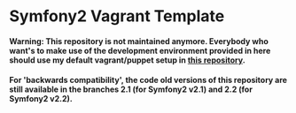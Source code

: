 # Symfony2 Vagrant Template

#### Warning: This repository is not maintained anymore. Everybody who want's to make use of the development environment provided in here should use my default vagrant/puppet setup in [this repository](https://github.com/seiffert/default-vagrant).

#### For 'backwards compatibility', the code old versions of this repository are still available in the branches 2.1 (for Symfony2 v2.1) and 2.2 (for Symfony2 v2.2).

